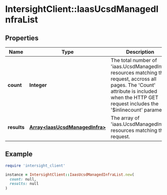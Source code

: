 # IntersightClient::IaasUcsdManagedInfraList

## Properties

| Name | Type | Description | Notes |
| ---- | ---- | ----------- | ----- |
| **count** | **Integer** | The total number of &#39;iaas.UcsdManagedInfra&#39; resources matching the request, accross all pages. The &#39;Count&#39; attribute is included when the HTTP GET request includes the &#39;$inlinecount&#39; parameter. | [optional] |
| **results** | [**Array&lt;IaasUcsdManagedInfra&gt;**](IaasUcsdManagedInfra.md) | The array of &#39;iaas.UcsdManagedInfra&#39; resources matching the request. | [optional] |

## Example

```ruby
require 'intersight_client'

instance = IntersightClient::IaasUcsdManagedInfraList.new(
  count: null,
  results: null
)
```

